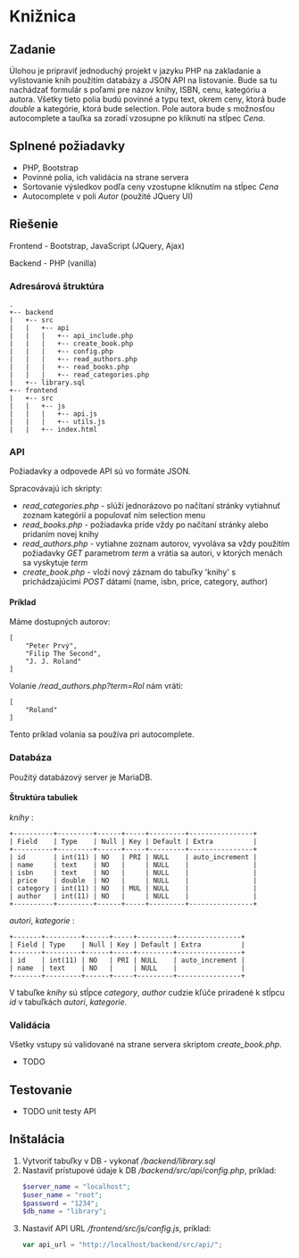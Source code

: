 # Knižnica

## Zadanie
Úlohou je pripraviť jednoduchý projekt v jazyku PHP na zakladanie a vylistovanie kníh použitím databázy a JSON API na listovanie. Bude sa tu nachádzať formulár s poľami pre názov knihy, ISBN, cenu, kategóriu a autora. 
Všetky tieto polia budú povinné a typu text, okrem ceny, ktorá bude *double* a kategórie, ktorá bude selection.
Pole autora bude s možnosťou autocomplete a tauľka sa zoradí vzosupne po kliknutí na stĺpec *Cena*.

## Splnené požiadavky
- PHP, Bootstrap
- Povinné polia, ich validácia na strane servera
- Sortovanie výsledkov podľa ceny vzostupne kliknutím na stĺpec *Cena*
- Autocomplete v poli *Autor* (použité JQuery UI)

## Riešenie
Frontend - Bootstrap, JavaScript (JQuery, Ajax)

Backend - PHP (vanilla)

### Adresárová štruktúra

```
.
+-- backend
|   +-- src
|   |   +-- api
|   |   |   +-- api_include.php
|   |   |   +-- create_book.php
|   |   |   +-- config.php
|   |   |   +-- read_authors.php
|   |   |   +-- read_books.php
|   |   |   +-- read_categories.php
|   +-- library.sql
+-- frontend
|   +-- src
|   |   +-- js
|   |   |   +-- api.js
|   |   |   +-- utils.js
|   |   +-- index.html
 ```

### API
Požiadavky a odpovede API sú vo formáte JSON. 

Spracovávajú ich skripty:
- *read_categories.php* - slúži jednorázovo po načítaní stránky vytiahnuť zoznam kategórií a populovať ním selection menu
- *read_books.php* - požiadavka príde vždy po načítaní stránky alebo pridaním novej knihy
- *read_authors.php* - vytiahne zoznam autorov, vyvoláva sa vždy použitím požiadavky *GET* parametrom *term* a vrátia sa autori, v ktorých menách sa vyskytuje *term*
- *create_book.php* - vloží nový záznam do tabuľky 'knihy' s prichádzajúcimi *POST* dátami (name, isbn, price, category, author)

#### Príklad

Máme dostupných autorov:
```
[
    "Peter Prvý",
    "Filip The Second",
    "J. J. Roland"
]
```

Volanie */read_authors.php?term=Rol* nám vráti:
```
[
    "Roland"
]
```

Tento príklad volania sa používa pri autocomplete.

### Databáza
Použitý databázový server je MariaDB.

#### Štruktúra tabuliek

*knihy* :
```
+----------+---------+------+-----+---------+----------------+
| Field    | Type    | Null | Key | Default | Extra          |
+----------+---------+------+-----+---------+----------------+
| id       | int(11) | NO   | PRI | NULL    | auto_increment |
| name     | text    | NO   |     | NULL    |                |
| isbn     | text    | NO   |     | NULL    |                |
| price    | double  | NO   |     | NULL    |                |
| category | int(11) | NO   | MUL | NULL    |                |
| author   | int(11) | NO   |     | NULL    |                |
+----------+---------+------+-----+---------+----------------+
```

*autori*, *kategorie* :
```
+-------+---------+------+-----+---------+----------------+
| Field | Type    | Null | Key | Default | Extra          |
+-------+---------+------+-----+---------+----------------+
| id    | int(11) | NO   | PRI | NULL    | auto_increment |
| name  | text    | NO   |     | NULL    |                |
+-------+---------+------+-----+---------+----------------+
```

V tabuľke *knihy* sú stĺpce *category*, *author* cudzie kľúče priradené k stĺpcu *id* v tabuľkách *autori*, *kategorie*.

### Validácia
Všetky vstupy sú validované na strane servera skriptom *create_book.php*.
- TODO

## Testovanie
- TODO unit testy API

## Inštalácia
1. Vytvoriť tabuľky v DB - vykonať */backend/library.sql*
2. Nastaviť prístupové údaje k DB */backend/src/api/config.php*, príklad:
    ```php
    $server_name = "localhost";
    $user_name = "root";
    $password = "1234";
    $db_name = "library";
    ```
3. Nastaviť API URL */frontend/src/js/config.js*, príklad:
    ```js
    var api_url = "http://localhost/backend/src/api/";
    ```


